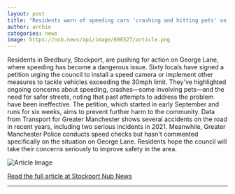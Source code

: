 ```yaml
---
layout: post
title: "Residents warn of speeding cars 'crashing and hitting pets' on busy road in Bredbury"
author: archie
categories: news
image: https://nub.news/api/image/696527/article.png
---
```

Residents in Bredbury, Stockport, are pushing for action on George Lane, where speeding has become a dangerous issue. Sixty locals have signed a petition urging the council to install a speed camera or implement other measures to tackle vehicles exceeding the 30mph limit. They've highlighted ongoing concerns about speeding, crashes—some involving pets—and the need for safer streets, noting that past attempts to address the problem have been ineffective. The petition, which started in early September and runs for six weeks, aims to prevent further harm to the community. Data from Transport for Greater Manchester shows several accidents on the road in recent years, including two serious incidents in 2021. Meanwhile, Greater Manchester Police conducts speed checks but hasn't commented specifically on the situation on George Lane. Residents hope the council will take their concerns seriously to improve safety in the area.

![Article Image](https://nub.news/api/image/696527/article.png)

[Read the full article at Stockport Nub News](https://stockport.nub.news/news/local-news/residents-warn-of-speeding-cars-crashing-and-hitting-pets-on-busy-road-in-bredbury-273719)

---
